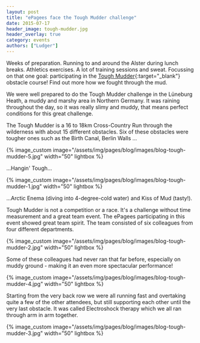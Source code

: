 ```yaml
---
layout: post
title: "ePagees face the Tough Mudder challenge"
date: 2015-07-17
header_image: tough-mudder.jpg
header_overlay: true
category: events
authors: ["Ludger"]
---
```


Weeks of preparation.
Running to and around the Alster during lunch breaks.
Athletics exercises. A lot of training sessions and sweat.
Focussing on that one goal: participating in the [Tough Mudder](https://toughmudder.com/){:target="_blank"} obstacle course!
Find out more how we fought through the mud.

We were well prepared to do the Tough Mudder challenge in the Lüneburg Heath, a muddy and marshy area in Northern Germany.
It was raining throughout the day, so it was really slimy and muddy, that means perfect conditions for this great challenge.

The Tough Mudder is a 16 to 18km Cross-Country Run through the wilderness with about 15 different obstacles.
Six of these obstacles were tougher ones such as the Birth Canal, Berlin Walls ...

{% image_custom image="/assets/img/pages/blog/images/blog-tough-mudder-5.jpg" width="50" lightbox %}

...Hangin' Tough...

{% image_custom image="/assets/img/pages/blog/images/blog-tough-mudder-1.jpg" width="50" lightbox %}

...Arctic Enema (diving into 4-degree-cold water) and Kiss of Mud (tasty!).

Tough Mudder is not a competition or a race. It's a challenge without time measurement and a great team event.
The ePagees participating in this event showed great team spirit.
The team consisted of six colleagues from four different departments.

{% image_custom image="/assets/img/pages/blog/images/blog-tough-mudder-2.jpg" width="50" lightbox %}

Some of these colleagues had never ran that far before, especially on muddy ground - making it an even more spectacular performance!

{% image_custom image="/assets/img/pages/blog/images/blog-tough-mudder-4.jpg" width="50" lightbox %}

Starting from the very back row we were all running fast and overtaking quite a few of the other attendees, but still supporting each other until the very last obstacle.
It was called Electroshock therapy which we all ran through arm in arm together.

{% image_custom image="/assets/img/pages/blog/images/blog-tough-mudder-3.jpg" width="50" lightbox %}
